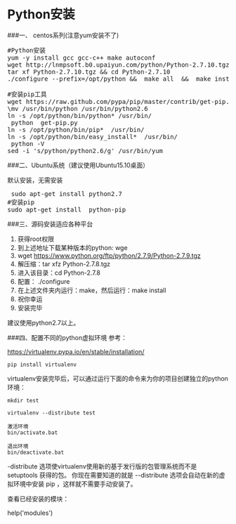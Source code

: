 # Python安装
###一、 centos系列(注意yum安装不了)

<pre>#Python安装
yum -y install gcc gcc-c++ make autoconf
wget http://lnmpsoft.b0.upaiyun.com/python/Python-2.7.10.tgz
tar xf Python-2.7.10.tgz && cd Python-2.7.10
./configure --prefix=/opt/python &&  make all  &&  make install

#安装pip工具
wget https://raw.github.com/pypa/pip/master/contrib/get-pip.py
\mv /usr/bin/python /usr/bin/python2.6 
ln -s /opt/python/bin/python* /usr/bin/
 python  get-pip.py
ln -s /opt/python/bin/pip*  /usr/bin/
ln -s /opt/python/bin/easy_install*  /usr/bin/
 python -V
sed -i 's/python/python2.6/g' /usr/bin/yum
</pre>

###二、Ubuntu系统（建议使用Ubuntu15.10桌面）

默认安装，无需安装
<pre> sudo apt-get install python2.7
#安装pip
sudo apt-get install  python-pip 
</pre>

###三、源码安装适应各种平台

1. 获得root权限
2.  到上述地址下载某种版本的python: wge
3.  wget https://www.python.org/ftp/python/2.7.9/Python-2.7.9.tgz
4.   解压缩：tar xfz Python-2.7.8.tgz
5.   进入该目录：cd Python-2.7.8
6.   配置： ./configure
7.   在上述文件夹内运行：make，然后运行：make install
8.   祝你幸运
9.   安装完毕

建议使用python2.7以上。


###四、配置不同的python虚拟环境
参考：

https://virtualenv.pypa.io/en/stable/installation/

```pip install virtualenv```

virtualenv安装完毕后，可以通过运行下面的命令来为你的项目创建独立的python环境：
 
```
mkdir test
 
virtualenv --distribute test

激活环境
bin/activate.bat

退出环境
bin/deactivate.bat

```

-distribute 选项使virtualenv使用新的基于发行版的包管理系统而不是 setuptools 获得的包。 你现在需要知道的就是 --distribute 选项会自动在新的虚拟环境中安装 pip ，这样就不需要手动安装了。

查看已经安装的模块：

help('modules')



